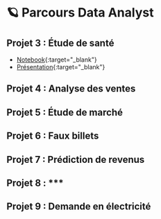 # 🪐 Parcours Data Analyst

## Projet 3 : Étude de santé
- [Notebook](https://github.com/gllmfrnr/OC/blob/master/p3/p3.ipynb){:target="_blank"}
- [Présentation](https://htmlpreview.github.io/?https://github.com/gllmfrnr/OC/blob/master/p3/presentation/index.html){:target="_blank"}
## Projet 4 : Analyse des ventes
## Projet 5 : Étude de marché
## Projet 6 : Faux billets
## Projet 7 : Prédiction de revenus
## Projet 8 : ***
## Projet 9 : Demande en électricité

